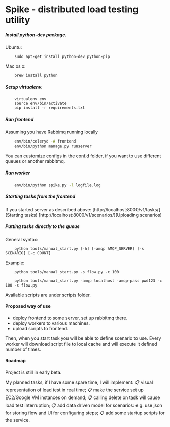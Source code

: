 Spike - distributed load testing utility
================


##### Install python-dev package.

Ubuntu:
```
    sudo apt-get install python-dev python-pip
```
Mac os x:
```
    brew install python
```
##### Setup virtualenv.
```
    virtualenv env
    source env/bin/activate
    pip install -r requirements.txt
```


##### Run frontend

Assuming you have Rabbimq running locally

```bash
    env/bin/celeryd -A frontend
    env/bin/python manage.py runserver
```
You can customize configs in the conf.d folder, if you want to use
different queues or another rabbitmq.

##### Run worker

```bash
    env/bin/python spike.py -l logfile.log
```

##### Starting tasks from the frontend

If you started server as described above:
[http://localhost:8000/v1/tasks/](Starting tasks)
[http://localhost:8000/v1/scenarios/](Uploading scenarios)

##### Putting tasks directly to the queue

General syntax:
```
    python tools/manual_start.py [-h] [-amqp AMQP_SERVER] [-s SCENARIO] [-c COUNT]
```
Example:
```
    python tools/manual_start.py -s flow.py -c 100
```

```
    python tools/manual_start.py -amqp localhost -amqp-pass pwd123 -c 100 -s flow.py
```

Available scripts are under scripts folder.

#### Proposed way of use

* deploy frontend to some server, set up rabbitmq there.
* deploy workers to various machines.
* upload scripts to frontend.

Then, when you start task you will be able to define scenario to use.
Every worker will download script file to local cache and will execute
it defined number of times.

#### Roadmap

Project is still in early beta.

My planned tasks, if I have some spare time, I will implement:
:clipboard: visual representation of load test in real time;
:clipboard: make the service set up EC2/Google VM instances on demand;
:clipboard: calling delete on task will cause load test interruption;
:clipboard: add data driven model for scenarios: e.g. use json for storing flow and UI for configuring steps;
:clipboard: add some startup scripts for the service.
